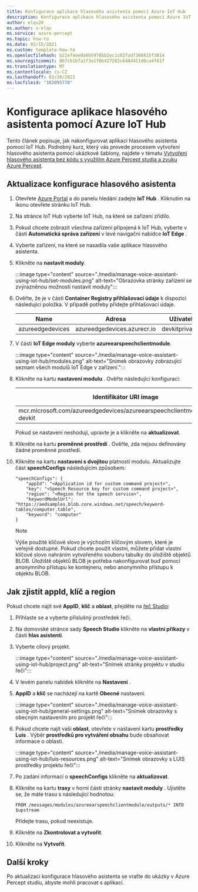 ```yaml
---
title: Konfigurace aplikace hlasového asistenta pomocí Azure IoT Hub
description: Konfigurace aplikace hlasového asistenta pomocí Azure IoT Hub
author: elqu20
ms.author: v-elqu
ms.service: azure-percept
ms.topic: how-to
ms.date: 02/15/2021
ms.custom: template-how-to
ms.openlocfilehash: b22ef4ee0a8b5978bb2ec1c02fadf368815f3014
ms.sourcegitcommit: 867cb1b7a1f3a1f0b427282c648d411d0ca4f81f
ms.translationtype: MT
ms.contentlocale: cs-CZ
ms.lasthandoff: 03/20/2021
ms.locfileid: "102095778"
---
```

# <a name="configure-voice-assistant-application-using-azure-iot-hub"></a>Konfigurace aplikace hlasového asistenta pomocí Azure IoT Hub

Tento článek popisuje, jak nakonfigurovat aplikaci hlasového asistenta pomocí IoT Hub. Podrobný kurz, který vás provede procesem vytvoření hlasového asistenta pomocí ukázkové šablony, najdete v tématu [Vytvoření hlasového asistenta bez kódu s využitím Azure Percept studia a zvuku Azure Percept](./tutorial-no-code-speech.md).

## <a name="update-your-voice-assistant-configuration"></a>Aktualizace konfigurace hlasového asistenta

1. Otevřete [Azure Portal](https://portal.azure.com) a do panelu hledání zadejte **IoT Hub** . Kliknutím na ikonu otevřete stránku IoT Hub.

1. Na stránce IoT Hub vyberte IoT Hub, na které se zařízení zřídilo.

1. Pokud chcete zobrazit všechna zařízení připojená k IoT Hub, vyberte v části **Automatická správa zařízení** v levé navigační nabídce **IoT Edge** .

1. Vyberte zařízení, na které se nasadila vaše aplikace hlasového asistenta.

1. Klikněte na **nastavit moduly**.

    :::image type="content" source="./media/manage-voice-assistant-using-iot-hub/set-modules.png" alt-text="Obrazovka stránky zařízení se zvýrazněnou možností nastavit moduly":::

1. Ověřte, že je v části **Container Registry přihlašovací údaje** k dispozici následující položka. V případě potřeby přidejte přihlašovací údaje.

    |Name|Adresa|Uživatelské jméno|Heslo|
    |----|-------|--------|--------|
    |azureedgedevices|azureedgedevices.azurecr.io|devkitprivatepreviewpull|

1. V části **IoT Edge moduly** vyberte **azureearspeechclientmodule**.

    :::image type="content" source="./media/manage-voice-assistant-using-iot-hub/modules.png" alt-text="Snímek obrazovky zobrazující seznam všech modulů IoT Edge v zařízení.":::

1. Klikněte na kartu **nastavení modulu** . Ověřte následující konfiguraci:

    Identifikátor URI image|Restartovat zásadu|Požadovaný stav
    ---------|--------------|--------------
    mcr.microsoft.com/azureedgedevices/azureearspeechclientmodule:preload-devkit|stál|instalovanou

    Pokud se nastavení neshodují, upravte je a klikněte na **aktualizovat**.

1. Klikněte na kartu **proměnné prostředí** . Ověřte, zda nejsou definovány žádné proměnné prostředí.

1. Klikněte na kartu **nastavení s dvojitou** platností modulu. Aktualizujte část **speechConfigs** následujícím způsobem:

    ```
    "speechConfigs": {
        "appId": "<Application id for custom command project>",
        "key": "<Speech Resource key for custom command project>",
        "region": "<Region for the speech service>",
        "keywordModelUrl": "https://aedsamples.blob.core.windows.net/speech/keyword-tables/computer.table",
        "keyword": "computer"
    }
    ```

    > [!NOTE]
    > Výše použité klíčové slovo je výchozím klíčovým slovem, které je veřejně dostupné. Pokud chcete použít vlastní, můžete přidat vlastní klíčové slovo nahráním vytvořeného souboru tabulky do úložiště objektů BLOB. Úložiště objektů BLOB je potřeba nakonfigurovat buď pomocí anonymního přístupu ke kontejneru, nebo anonymního přístupu k objektu BLOB.

## <a name="how-to-find-out-appid-key-and-region"></a>Jak zjistit appId, klíč a region

Pokud chcete najít své **AppID**, **klíč** a **oblast**, přejděte na [řeč Studio](https://speech.microsoft.com/):

1. Přihlaste se a vyberte příslušný prostředek řeči.
1. Na domovské stránce sady **Speech Studio** klikněte na **vlastní příkazy** v části **hlas asistenti**.
1. Vyberte cílový projekt.

    :::image type="content" source="./media/manage-voice-assistant-using-iot-hub/project.png" alt-text="Snímek stránky projektu v studiu řeči":::

1. V levém panelu nabídek klikněte na **Nastavení** .
1. **AppID** a **klíč** se nacházejí na kartě **Obecné** nastavení.

    :::image type="content" source="./media/manage-voice-assistant-using-iot-hub/general-settings.png" alt-text="Snímek obrazovky s obecným nastavením pro projekt řeči":::

1. Pokud chcete najít vaši **oblast**, otevřete v nastavení kartu **prostředky Luis** . Výběr **prostředků pro vytváření obsahu** bude obsahovat informace o oblasti.

    :::image type="content" source="./media/manage-voice-assistant-using-iot-hub/luis-resources.png" alt-text="Snímek obrazovky s LUIS prostředky projektu řeči":::

1. Po zadání informací o **speechConfigs** klikněte na **aktualizovat**.

1. Klikněte na kartu **trasy** v horní části stránky **nastavit moduly** . Ujistěte se, že máte trasu s následující hodnotou:

    ```
    FROM /messages/modules/azureearspeechclientmodule/outputs/* INTO $upstream
    ```

    Přidejte trasu, pokud neexistuje.

1. Klikněte na **Zkontrolovat a vytvořit**.

1. Klikněte na **Vytvořit**.


## <a name="next-steps"></a>Další kroky

Po aktualizaci konfigurace hlasového asistenta se vraťte do ukázky v Azure Percept studiu, abyste mohli pracovat s aplikací.

